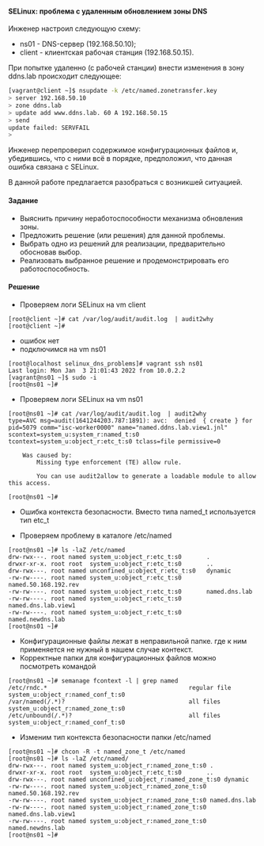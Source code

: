 #### SELinux: проблема с удаленным обновлением зоны DNS

Инженер настроил следующую схему:

- ns01 - DNS-сервер (192.168.50.10);
- client - клиентская рабочая станция (192.168.50.15).

При попытке удаленно (с рабочей станции) внести изменения в зону ddns.lab происходит следующее:
```bash
[vagrant@client ~]$ nsupdate -k /etc/named.zonetransfer.key
> server 192.168.50.10
> zone ddns.lab
> update add www.ddns.lab. 60 A 192.168.50.15
> send
update failed: SERVFAIL
>
```
Инженер перепроверил содержимое конфигурационных файлов и, убедившись, что с ними всё в порядке, предположил, что данная ошибка связана с SELinux.

В данной работе предлагается разобраться с возникшей ситуацией.


#### Задание

- Выяснить причину неработоспособности механизма обновления зоны.
- Предложить решение (или решения) для данной проблемы.
- Выбрать одно из решений для реализации, предварительно обосновав выбор.
- Реализовать выбранное решение и продемонстрировать его работоспособность.


#### Решение
* Проверяем логи SELinux на vm client
```
[root@client ~]# cat /var/log/audit/audit.log  | audit2why
[root@client ~]# 
```
* ошибок нет
* подключимся на vm ns01
```
[root@localhost selinux_dns_problems]# vagrant ssh ns01
Last login: Mon Jan  3 21:01:43 2022 from 10.0.2.2
[vagrant@ns01 ~]$ sudo -i
[root@ns01 ~]#  
```
* Проверяем логи SELinux на vm ns01
```
[root@ns01 ~]# cat /var/log/audit/audit.log  | audit2why
type=AVC msg=audit(1641244203.787:1891): avc:  denied  { create } for  pid=5079 comm="isc-worker0000" name="named.ddns.lab.view1.jnl" scontext=system_u:system_r:named_t:s0 tcontext=system_u:object_r:etc_t:s0 tclass=file permissive=0

	Was caused by:
		Missing type enforcement (TE) allow rule.

		You can use audit2allow to generate a loadable module to allow this access.

[root@ns01 ~]# 
```
* Ошибка контекста безопасности. Вместо типа named_t используется тип etc_t

* Проверяем проблему в каталоге /etc/named
```
[root@ns01 ~]# ls -laZ /etc/named
drw-rwx---. root named system_u:object_r:etc_t:s0       .
drwxr-xr-x. root root  system_u:object_r:etc_t:s0       ..
drw-rwx---. root named unconfined_u:object_r:etc_t:s0   dynamic
-rw-rw----. root named system_u:object_r:etc_t:s0       named.50.168.192.rev
-rw-rw----. root named system_u:object_r:etc_t:s0       named.dns.lab
-rw-rw----. root named system_u:object_r:etc_t:s0       named.dns.lab.view1
-rw-rw----. root named system_u:object_r:etc_t:s0       named.newdns.lab
[root@ns01 ~]# 
```
* Конфигурационные файлы лежат в неправильной папке. где к ним применяется не нужный в нашем случае контекст.
* Корректные папки для конфигурационных файлов можно посмотреть командой
```
[root@ns01 ~]# semanage fcontext -l | grep named        
/etc/rndc.*                                        regular file       system_u:object_r:named_conf_t:s0 
/var/named(/.*)?                                   all files          system_u:object_r:named_zone_t:s0 
/etc/unbound(/.*)?                                 all files          system_u:object_r:named_conf_t:s0 
```
* Изменим тип контекста безопасности папки /etc/named
```
[root@ns01 ~]# chcon -R -t named_zone_t /etc/named
[root@ns01 ~]# ls -laZ /etc/named/        
drw-rwx---. root named system_u:object_r:named_zone_t:s0 .
drwxr-xr-x. root root  system_u:object_r:etc_t:s0       ..
drw-rwx---. root named unconfined_u:object_r:named_zone_t:s0 dynamic
-rw-rw----. root named system_u:object_r:named_zone_t:s0 named.50.168.192.rev
-rw-rw----. root named system_u:object_r:named_zone_t:s0 named.dns.lab
-rw-rw----. root named system_u:object_r:named_zone_t:s0 named.dns.lab.view1
-rw-rw----. root named system_u:object_r:named_zone_t:s0 named.newdns.lab
[root@ns01 ~]# 

```
